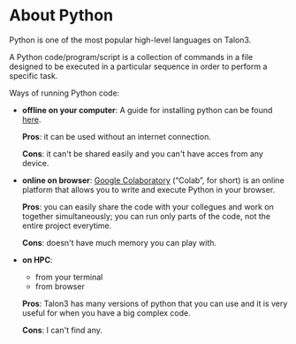 # About Python 

Python is one of the most popular high-level languages on Talon3. 

A Python code/program/script is a collection of commands in a file designed to be executed in a particular sequence in order to perform a specific task. 

Ways of running Python code:
* **offline on your computer**: A guide for installing python can be found [here](https://www.programiz.com/python-programming/first-program). 

  **Pros**: it can be used without an internet connection.
  
  **Cons**: it can't be shared easily and you can't have acces from any device.

* **online on browser**: [Google Colaboratory](https://colab.research.google.com/notebooks/intro.ipynb) (“Colab”, for short) is an online platform that allows you to write and execute Python in your browser.

  **Pros**: you can easily share the code with your collegues and work on together simultaneously; you can run only parts of the code, not the entire project everytime.
  
  **Cons**: doesn't have much memory you can play with.

* **on HPC**:
  - from your terminal
  - from browser

  **Pros**: Talon3 has many versions of python that you can use and it is very useful for when you have a big complex code.
  
  **Cons**: I can't find any. 


